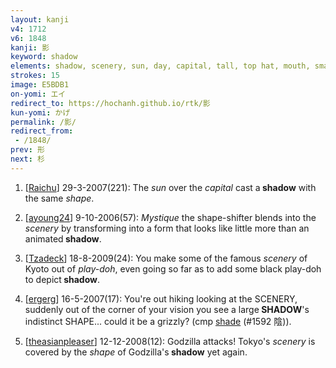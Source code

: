 ```yaml
---
layout: kanji
v4: 1712
v6: 1848
kanji: 影
keyword: shadow
elements: shadow, scenery, sun, day, capital, tall, top hat, mouth, small, little, shape
strokes: 15
image: E5BDB1
on-yomi: エイ
redirect_to: https://hochanh.github.io/rtk/影
kun-yomi: かげ
permalink: /影/
redirect_from:
 - /1848/
prev: 形
next: 杉
---
```


1) [<a href="http://kanji.koohii.com/profile/Raichu">Raichu</a>] 29-3-2007(221): The <em>sun</em> over the <em>capital</em> cast a<strong> shadow</strong> with the same <em>shape</em>.

2) [<a href="http://kanji.koohii.com/profile/ayoung24">ayoung24</a>] 9-10-2006(57): <em>Mystique</em> the shape-shifter blends into the <em>scenery</em> by transforming into a form that looks like little more than an animated<strong> shadow</strong>.

3) [<a href="http://kanji.koohii.com/profile/Tzadeck">Tzadeck</a>] 18-8-2009(24): You make some of the famous <em>scenery</em> of Kyoto out of <em>play-doh</em>, even going so far as to add some black play-doh to depict<strong> shadow</strong>.

4) [<a href="http://kanji.koohii.com/profile/ergerg">ergerg</a>] 16-5-2007(17): You&#039;re out hiking looking at the SCENERY, suddenly out of the corner of your vision you see a large<strong> SHADOW</strong>&#039;s indistinct SHAPE... could it be a grizzly? (cmp <a href="../v4/1592.html">shade</a> (#1592 陰)).

5) [<a href="http://kanji.koohii.com/profile/theasianpleaser">theasianpleaser</a>] 12-12-2008(12): Godzilla attacks! Tokyo&#039;s <em>scenery</em> is covered by the <em>shape</em> of Godzilla&#039;s<strong> shadow</strong> yet again.

